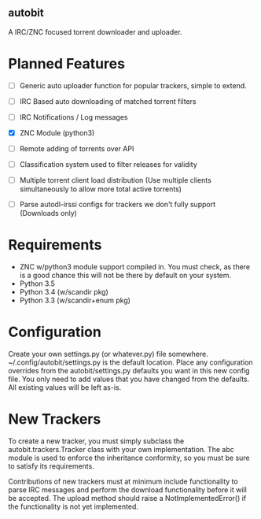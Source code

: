 autobit
--------

A IRC/ZNC focused torrent downloader and uploader.


Planned Features
================

- [ ] Generic auto uploader function for popular trackers, simple to extend.
- [ ] IRC Based auto downloading of matched torrent filters
- [ ] IRC Notifications / Log messages
- [x] ZNC Module (python3)
- [ ] Remote adding of torrents over API
- [ ] Classification system used to filter releases for validity
- [ ] Multiple torrent client load distribution (Use multiple clients simultaneously to allow more total active torrents)
- [ ] Parse autodl-irssi configs for trackers we don't fully support (Downloads only)


Requirements
============

- ZNC w/python3 module support compiled in. You must check, as there is a good chance
this will not be there by default on your system.
- Python 3.5
- Python 3.4 (w/scandir pkg)
- Python 3.3 (w/scandir+enum pkg)


Configuration
=============

Create your own settings.py (or whatever.py) file somewhere. ~/.config/autobit/settings.py is
the default location. Place any configuration overrides from the autobit/settings.py defaults
 you want in this new config file. You only need to add values that you have changed from the
 defaults. All existing values will be left as-is.

New Trackers
============

To create a new tracker, you must simply subclass the autobit.trackers.Tracker class with
your own implementation. The abc module is used to enforce the inheritance conformity, so
you must be sure to satisfy its requirements.

Contributions of new trackers must at minimum include functionality to parse IRC messages
and perform the download functionality before it will be accepted. The upload method should
raise a NotImplementedError() if the functionality is not yet implemented.
